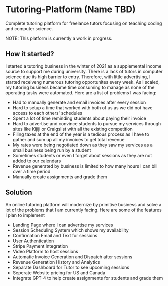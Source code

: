 # Tutoring-Platform (Name TBD)
Complete tutoring platform for freelance tutors focusing on teaching coding and computer science.

NOTE: This platform is currently a work in progress.

## How it started?
I started a tutoring business in the winter of 2021 as a supplemental income source to support me during university. There is a lack of tutors in computer science due its high barrier to entry. Therefore, with little advertising, I started receiveng numerous tutoring opportunites every week. As I scaled, my tutoring business became time consuming to manage as none of the operating tasks were automated. Here are a list of problems I was facing:

* Had to manually generate and email invoices after every session
* Hard to setup a time that worked with both of us as we did not have access to each others' schedules
* Spent a lot of time reminding students about paying their invoice
* Hard to advertise and convince students to pursue my services through sites like Kijiji or Craigslist with all the existing competition
* Filing taxes at the end of the year is a tedious process as I have to gather and sum up all my invoices to get total revenue
* My rates were being negotiated down as they saw my services as a small business being run by a student
* Sometimes students or even I forget about sessions as they are not added to our calendars
* Revenue generated by business is limited to how many hours I can bill over a time period
* Manually create assignments and grade them

## Solution
An online tutoring platform will modernize by primitive business and solve a lot of the problems that I am currently facing. 
Here are some of the features I plan to implement

* Landing Page where I can advertise my services
* Session Scheduling System which shows my availability
* Confirmation Email and Text for sessions
* User Authentication
* Stripe Payment Integration
* Video Platform to host sessions
* Automatic Invoice Generation and Dispatch after sessions
* Revenue Generation History and Analytics
* Separate Dashboard for Tutor to see upcoming sessions
* Seperate Website pricing for US and Canada
* Integrate GPT-4 to help create assignments for students and grade them

